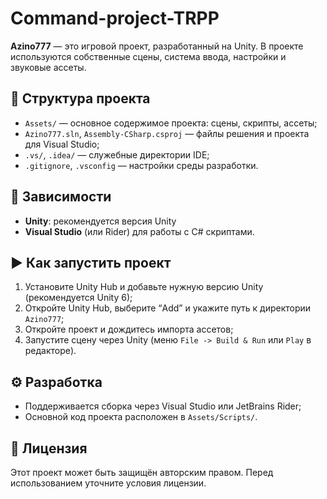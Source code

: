 # Command-project-TRPP
**Azino777** — это игровой проект, разработанный на Unity. В проекте используются собственные сцены, система ввода, настройки и звуковые ассеты.

## 📁 Структура проекта

- `Assets/` — основное содержимое проекта: сцены, скрипты, ассеты;
- `Azino777.sln`, `Assembly-CSharp.csproj` — файлы решения и проекта для Visual Studio;
- `.vs/`, `.idea/` — служебные директории IDE;
- `.gitignore`, `.vsconfig` — настройки среды разработки.

## 🧩 Зависимости

- **Unity**: рекомендуется версия Unity
- **Visual Studio** (или Rider) для работы с C# скриптами.

## ▶️ Как запустить проект

1. Установите Unity Hub и добавьте нужную версию Unity (рекомендуется Unity 6);
2. Откройте Unity Hub, выберите “Add” и укажите путь к директории `Azino777`;
3. Откройте проект и дождитесь импорта ассетов;
4. Запустите сцену через Unity (меню `File -> Build & Run` или `Play` в редакторе).

## ⚙️ Разработка

- Поддерживается сборка через Visual Studio или JetBrains Rider;
- Основной код проекта расположен в `Assets/Scripts/`.

## 📄 Лицензия

Этот проект может быть защищён авторским правом. Перед использованием уточните условия лицензии.
